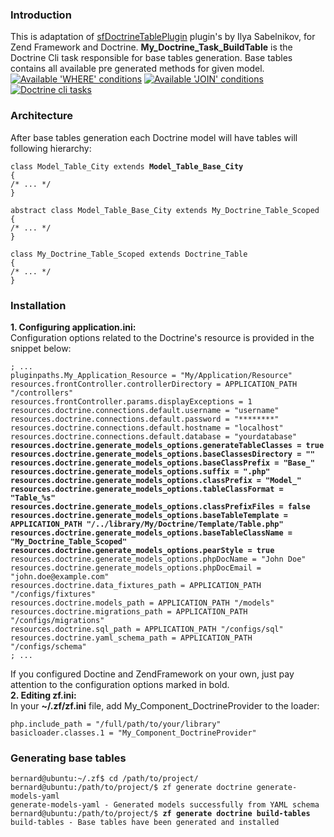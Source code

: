 
<h3>Introduction</h3>
This is adaptation of <a href="https://github.com/fruit/sfDoctrineTablePlugin">sfDoctrineTablePlugin</a> plugin's by Ilya Sabelnikov, for Zend Framework and Doctrine. <b>My_Doctrine_Task_BuildTable</b> is the Doctrine Cli task responsible for base tables generation. Base tables contains all available pre generated methods for given model.<br/>
<a href="http://farm8.staticflickr.com/7039/6880080651_90f0f41408_z.jpg"><img src="http://farm8.staticflickr.com/7039/6880080651_90f0f41408_m.jpg" title="Available 'WHERE' conditions" /></a>
<a href="http://farm8.staticflickr.com/7181/6880069229_5f6ba4e72a_b.jpg"><img title="Available 'JOIN' conditions" src="http://farm8.staticflickr.com/7181/6880069229_5f6ba4e72a_m.jpg"/></a>
<a href="http://farm8.staticflickr.com/7207/6880136851_1d6238cb8f.jpg"><img src="http://farm8.staticflickr.com/7207/6880136851_1d6238cb8f_m.jpg" title="Doctrine cli tasks" /></a>
<h3>Architecture</h3>
After base tables generation each Doctrine model will have tables will following hierarchy:
<pre><code>class Model_Table_City extends <b>Model_Table_Base_City</b>
{
/* ... */
}</code></pre>
<pre><code>abstract class Model_Table_Base_City extends My_Doctrine_Table_Scoped
{
/* ... */
}</code></pre>
<pre><code>class My_Doctrine_Table_Scoped extends Doctrine_Table
{
/* ... */
}</code></pre>

<h3>Installation</h3>
<b>1. Configuring application.ini:</b><br/>
Configuration options related to the Doctrine's resource is provided in the snippet below:
<pre><code>; ...
pluginpaths.My_Application_Resource = "My/Application/Resource"
resources.frontController.controllerDirectory = APPLICATION_PATH "/controllers"
resources.frontController.params.displayExceptions = 1
resources.doctrine.connections.default.username = "username"
resources.doctrine.connections.default.password = "********"
resources.doctrine.connections.default.hostname = "localhost"
resources.doctrine.connections.default.database = "yourdatabase"
<b>resources.doctrine.generate_models_options.generateTableClasses = true
resources.doctrine.generate_models_options.baseClassesDirectory = ""
resources.doctrine.generate_models_options.baseClassPrefix = "Base_"
resources.doctrine.generate_models_options.suffix = ".php"
resources.doctrine.generate_models_options.classPrefix = "Model_"
resources.doctrine.generate_models_options.tableClassFormat = "Table_%s"
resources.doctrine.generate_models_options.classPrefixFiles = false
resources.doctrine.generate_models_options.baseTableTemplate = APPLICATION_PATH "/../library/My/Doctrine/Template/Table.php"
resources.doctrine.generate_models_options.baseTableClassName = "My_Doctrine_Table_Scoped"
resources.doctrine.generate_models_options.pearStyle = true
</b>resources.doctrine.generate_models_options.phpDocName = "John Doe"
resources.doctrine.generate_models_options.phpDocEmail = "john.doe@example.com"
resources.doctrine.data_fixtures_path = APPLICATION_PATH "/configs/fixtures"
resources.doctrine.models_path = APPLICATION_PATH "/models"
resources.doctrine.migrations_path = APPLICATION_PATH "/configs/migrations"
resources.doctrine.sql_path = APPLICATION_PATH "/configs/sql"
resources.doctrine.yaml_schema_path = APPLICATION_PATH "/configs/schema"
; ...
</code></pre>
If you configured Doctine and ZendFramework on your own, just pay attention to the configuration options marked in bold.<br/>
<b>2. Editing zf.ini:</b><br/>
In your <b>~/.zf/zf.ini</b> file, add My_Component_DoctrineProvider to the loader:
<pre><code>php.include_path = "/full/path/to/your/library"
basicloader.classes.1 = "My_Component_DoctrineProvider"</code></pre>

<h3>Generating base tables</h3>
<pre><code>bernard@ubuntu:~/.zf$ cd /path/to/project/
bernard@ubuntu:/path/to/project/$ zf generate doctrine generate-models-yaml
generate-models-yaml - Generated models successfully from YAML schema
bernard@ubuntu:/path/to/project/$ <b>zf generate doctrine build-tables</b>
build-tables - Base tables have been generated and installed
</code></pre>

